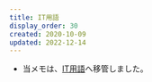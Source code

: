```yaml
---
title: IT用語
display_order: 30
created: 2020-10-09
updated: 2022-12-14
---
```

- 当メモは、[IT用語](https://thinktwice.tech/it/other/it_terms/)へ移管しました。
